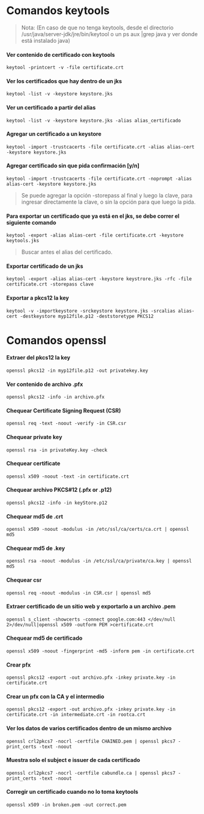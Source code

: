 <h1>Comandos keytools</h1>

> Nota: (En caso de que no tenga keytools, desde el directorio /usr/java/server-jdk/jre/bin/keytool o un ps aux |grep java y ver donde está instalado java)
<h4>Ver contenido de certificado con keytools</h4>

```keytool -printcert -v -file certificate.crt```

<h4>Ver los certificados que hay dentro de un jks</h4>

```keytool -list -v -keystore keystore.jks```

<h4>Ver un certificado a partir del alias</h4>

```keytool -list -v -keystore keystore.jks -alias alias_certificado```

<h4>Agregar un certificado a un keystore</h4>

```keytool -import -trustcacerts -file certificate.crt -alias alias-cert -keystore keystore.jks```

<h4>Agregar certificado sin que pida confirmación [y/n]</h4>

```keytool -import -trustcacerts -file certificate.crt -noprompt -alias alias-cert -keystore keystore.jks```

> Se puede agregar la opción -storepass al final y luego la clave, para ingresar directamente la clave, o sin la opción para que luego la pida.
<h4>Para exportar un certificado que ya está en el jks, se debe correr el siguiente comando</h4>

```keytool -export -alias alias-cert -file certificate.crt -keystore keytools.jks```

> Buscar antes el alias del certificado.</h4>

<h4>Exportar certificado de un jks</h4>

```keytool -export -alias alias-cert -keystore keystrore.jks -rfc -file certificate.crt -storepass clave```

<h4>Exportar a pkcs12 la key</h4>

```keytool -v -importkeystore -srckeystore keystore.jks -srcalias alias-cert -destkeystore myp12file.p12 -deststoretype PKCS12```

<h1>Comandos openssl</h1>
<h4>Extraer del pkcs12 la key</h4>

```openssl pkcs12 -in myp12file.p12 -out privatekey.key```

<h4>Ver contenido de archivo .pfx</h4>

```openssl pkcs12 -info -in archivo.pfx```

<h4>Chequear Certificate Signing Request (CSR)</h4>

```openssl req -text -noout -verify -in CSR.csr```

<h4>Chequear  private key</h4>

```openssl rsa -in privateKey.key -check```

<h4>Chequear certificate</h4>

```openssl x509 -noout -text -in certificate.crt```

<h4>Chequear archivo PKCS#12 (.pfx or .p12)</h4>

```openssl pkcs12 -info -in keyStore.p12```

<h4>Chequear md5 de .crt</h4>

```openssl x509 -noout -modulus -in /etc/ssl/ca/certs/ca.crt | openssl md5```

<h4>Chequear md5 de .key</h4>

```openssl rsa -noout -modulus -in /etc/ssl/ca/private/ca.key | openssl md5```
<h4>Chequear csr</h4>

```openssl req -noout -modulus -in CSR.csr | openssl md5```

<h4>Extraer certificado de un sitio web y exportarlo a un archivo .pem</h4>

```openssl s_client -showcerts -connect google.com:443 </dev/null 2>/dev/null|openssl x509 -outform PEM >certificate.crt```

<h4>Chequear md5 de certificado</h4>

```openssl x509 -noout -fingerprint -md5 -inform pem -in certificate.crt```

<h4>Crear pfx</h4>

```openssl pkcs12 -export -out archivo.pfx -inkey private.key -in certificate.crt```
<h4>Crear un pfx con la CA y el intermedio</h4>

```openssl pkcs12 -export -out archivo.pfx -inkey private.key -in certificate.crt -in intermediate.crt -in rootca.crt```
<h4>Ver los datos de varios certificados dentro de un mismo archivo</h4>

```openssl crl2pkcs7 -nocrl -certfile CHAINED.pem | openssl pkcs7 -print_certs -text -noout```

<h4>Muestra solo el subject e issuer de cada certificado</h4>

```openssl crl2pkcs7 -nocrl -certfile cabundle.ca | openssl pkcs7 -print_certs -text -noout```

<h4>Corregir un certificado cuando no lo toma keytools</h4>

```openssl x509 -in broken.pem -out correct.pem```
